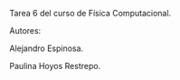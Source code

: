 Tarea 6 del curso de Física Computacional.



Autores:

Alejandro Espinosa.

Paulina Hoyos Restrepo.
